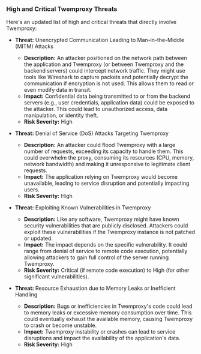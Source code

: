 ### High and Critical Twemproxy Threats

Here's an updated list of high and critical threats that directly involve Twemproxy:

*   **Threat:** Unencrypted Communication Leading to Man-in-the-Middle (MITM) Attacks
    *   **Description:** An attacker positioned on the network path between the application and Twemproxy (or between Twemproxy and the backend servers) could intercept network traffic. They might use tools like Wireshark to capture packets and potentially decrypt the communication if encryption is not used. This allows them to read or even modify data in transit.
    *   **Impact:** Confidential data being transmitted to or from the backend servers (e.g., user credentials, application data) could be exposed to the attacker. This could lead to unauthorized access, data manipulation, or identity theft.
    *   **Risk Severity:** High

*   **Threat:** Denial of Service (DoS) Attacks Targeting Twemproxy
    *   **Description:** An attacker could flood Twemproxy with a large number of requests, exceeding its capacity to handle them. This could overwhelm the proxy, consuming its resources (CPU, memory, network bandwidth) and making it unresponsive to legitimate client requests.
    *   **Impact:** The application relying on Twemproxy would become unavailable, leading to service disruption and potentially impacting users.
    *   **Risk Severity:** High

*   **Threat:** Exploiting Known Vulnerabilities in Twemproxy
    *   **Description:** Like any software, Twemproxy might have known security vulnerabilities that are publicly disclosed. Attackers could exploit these vulnerabilities if the Twemproxy instance is not patched or updated.
    *   **Impact:**  The impact depends on the specific vulnerability. It could range from denial of service to remote code execution, potentially allowing attackers to gain full control of the server running Twemproxy.
    *   **Risk Severity:** Critical (if remote code execution) to High (for other significant vulnerabilities).

*   **Threat:** Resource Exhaustion due to Memory Leaks or Inefficient Handling
    *   **Description:**  Bugs or inefficiencies in Twemproxy's code could lead to memory leaks or excessive memory consumption over time. This could eventually exhaust the available memory, causing Twemproxy to crash or become unstable.
    *   **Impact:**  Twemproxy instability or crashes can lead to service disruptions and impact the availability of the application's data.
    *   **Risk Severity:** High